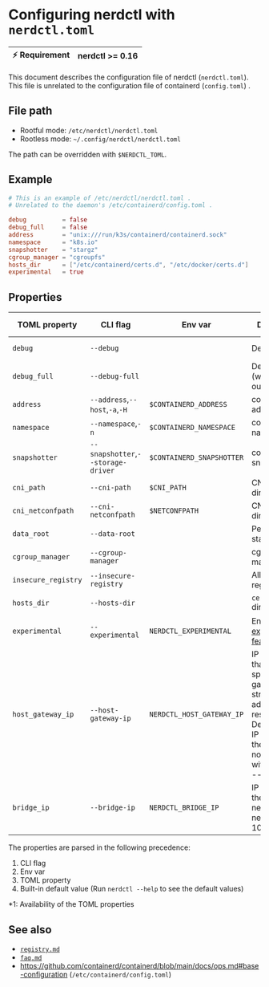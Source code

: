 # Configuring nerdctl with `nerdctl.toml`

| :zap: Requirement | nerdctl >= 0.16 |
|-------------------|-----------------|

This document describes the configuration file of nerdctl (`nerdctl.toml`).
This file is unrelated to the configuration file of containerd (`config.toml`) .

## File path
- Rootful mode:  `/etc/nerdctl/nerdctl.toml`
- Rootless mode: `~/.config/nerdctl/nerdctl.toml`

The path can be overridden with `$NERDCTL_TOML`.

## Example

```toml
# This is an example of /etc/nerdctl/nerdctl.toml .
# Unrelated to the daemon's /etc/containerd/config.toml .

debug          = false
debug_full     = false
address        = "unix:///run/k3s/containerd/containerd.sock"
namespace      = "k8s.io"
snapshotter    = "stargz"
cgroup_manager = "cgroupfs"
hosts_dir      = ["/etc/containerd/certs.d", "/etc/docker/certs.d"]
experimental   = true
```

## Properties

| TOML property       | CLI flag                           | Env var                   | Description                                                                                                                                                      | Availability \*1 |
|---------------------|------------------------------------|---------------------------|------------------------------------------------------------------------------------------------------------------------------------------------------------------|------------------|
| `debug`             | `--debug`                          |                           | Debug mode                                                                                                                                                       | Since 0.16.0     |
| `debug_full`        | `--debug-full`                     |                           | Debug mode (with full output)                                                                                                                                    | Since 0.16.0     |
| `address`           | `--address`,`--host`,`-a`,`-H`     | `$CONTAINERD_ADDRESS`     | containerd address                                                                                                                                               | Since 0.16.0     |
| `namespace`         | `--namespace`,`-n`                 | `$CONTAINERD_NAMESPACE`   | containerd namespace                                                                                                                                             | Since 0.16.0     |
| `snapshotter`       | `--snapshotter`,`--storage-driver` | `$CONTAINERD_SNAPSHOTTER` | containerd snapshotter                                                                                                                                           | Since 0.16.0     |
| `cni_path`          | `--cni-path`                       | `$CNI_PATH`               | CNI binary directory                                                                                                                                             | Since 0.16.0     |
| `cni_netconfpath`   | `--cni-netconfpath`                | `$NETCONFPATH`            | CNI config directory                                                                                                                                             | Since 0.16.0     |
| `data_root`         | `--data-root`                      |                           | Persistent state directory                                                                                                                                       | Since 0.16.0     |
| `cgroup_manager`    | `--cgroup-manager`                 |                           | cgroup manager                                                                                                                                                   | Since 0.16.0     |
| `insecure_registry` | `--insecure-registry`              |                           | Allow insecure registry                                                                                                                                          | Since 0.16.0     |
| `hosts_dir`         | `--hosts-dir`                      |                           | `certs.d` directory                                                                                                                                              | Since 0.16.0     |
| `experimental`      | `--experimental`                   | `NERDCTL_EXPERIMENTAL`    | Enable  [experimental features](experimental.md)                                                                                                                 | Since 0.22.3     |
| `host_gateway_ip`   | `--host-gateway-ip`                | `NERDCTL_HOST_GATEWAY_IP` | IP address that the special 'host-gateway' string in --add-host resolves to. Defaults to the IP address of the host. It has no effect without setting --add-host | Since 1.3.0      |
| `bridge_ip`         | `--bridge-ip`                      | `NERDCTL_BRIDGE_IP`       | IP address for the default nerdctl bridge network, e.g., 10.1.100.1/24                                                                                           | Since 2.1.0      |

The properties are parsed in the following precedence:
1. CLI flag
2. Env var
3. TOML property
4. Built-in default value (Run `nerdctl --help` to see the default values)

\*1: Availability of the TOML properties

## See also
- [`registry.md`](registry.md)
- [`faq.md`](faq.md)
- https://github.com/containerd/containerd/blob/main/docs/ops.md#base-configuration (`/etc/containerd/config.toml`)
